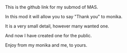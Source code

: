 This is the github link for my submod of MAS.

In this mod it will allow you to say "Thank you" to monika.

It is a very small detail, however many wanted one. 

And now I have created one for the public.

Enjoy from my monika and me, to yours.
